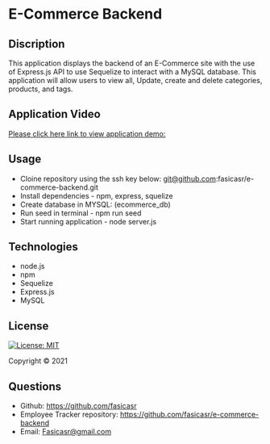 # E-Commerce Backend 

## Discription 

This application displays the backend of an E-Commerce site with the use of Express.js API to use Sequelize to interact with a MySQL database. This application will allow users to view all, Update, create and delete categories, products, and tags.


## Application Video 

[Please click here link to view application demo:]()

## Usage 

* Cloine repository using the ssh key below:
  git@github.com:fasicasr/e-commerce-backend.git
* Install dependencies - npm, express, squelize 
* Create database in MYSQL: (ecommerce_db)
* Run seed in terminal - npm run seed 
* Start running application - node server.js

## Technologies 

* node.js
* npm 
* Sequelize
* Express.js
* MySQL

## License

[![License: MIT](https://img.shields.io/badge/License-MIT-yellow.svg)](https://opensource.org/licenses/MIT)

Copyright © 2021 

## Questions 

* Github: https://github.com/fasicasr
* Employee Tracker repository: https://github.com/fasicasr/e-commerce-backend
* Email: Fasicasr@gmail.com